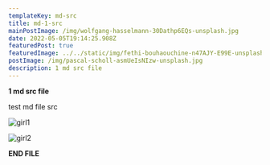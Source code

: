 ```yaml
---
templateKey: md-src
title: md-1-src
mainPostImage: /img/wolfgang-hasselmann-30Dathp6EQs-unsplash.jpg
date: 2022-05-05T19:14:25.908Z
featuredPost: true
featuredImage: ../../static/img/fethi-bouhaouchine-n47AJY-E99E-unsplash.jpg
postImage: /img/pascal-scholl-asmUeIsNIzw-unsplash.jpg
description: 1 md src file
---
```

**1 md src file**

test md file src

![girl1](/img/mahsa-gholami-4x8liUBelKo-unsplash.jpg "girl1")

![girl2](https://images.unsplash.com/photo-1648737966762-1c8921f9b976?ixlib=rb-1.2.1&ixid=MnwxMjA3fDF8MHxwaG90by1wYWdlfHx8fGVufDB8fHx8&auto=format&fit=crop&w=2072&q=80 "girl2")



**END FILE**